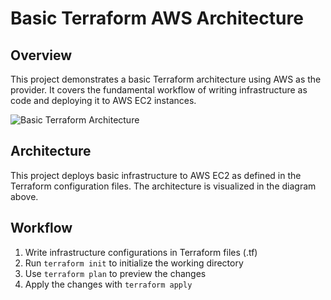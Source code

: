 
# Basic Terraform AWS Architecture

## Overview

This project demonstrates a basic Terraform architecture using AWS as the provider. It covers the fundamental workflow of writing infrastructure as code and deploying it to AWS EC2 instances.

 ![Basic Terraform Architecture](./basic-terraform-architecture.png)


## Architecture

This project deploys basic infrastructure to AWS EC2 as defined in the Terraform configuration files. The architecture is visualized in the diagram above.

## Workflow

1. Write infrastructure configurations in Terraform files (.tf)
2. Run `terraform init` to initialize the working directory
3. Use `terraform plan` to preview the changes
4. Apply the changes with `terraform apply`


